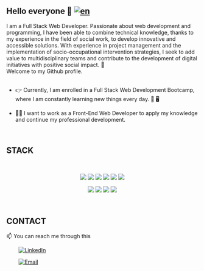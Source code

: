 ## Hello everyone 👋  [![en](https://img.shields.io/badge/lang-es-red.svg)](https://github.com/educarmas/educarmas/blob/main/README.es.md)

I am a Full Stack Web Developer. Passionate about web development and programming, I have been able to combine technical knowledge, thanks to my experience in the field of social work, to develop innovative and accessible solutions. With experience in project management and the implementation of socio-occupational intervention strategies, I seek to add value to multidisciplinary teams and contribute to the development of digital initiatives with positive social impact. :rocket:   
Welcome to my Github profile. 
<br><br>
  
- 👉 Currently, I am enrolled in a Full Stack Web Development Bootcamp, where I am constantly learning new things every day. 📖 🖥️ 

- 👨‍💻 I want to work as a Front-End Web Developer to apply my knowledge and continue my professional development.

<br>  
     




## STACK
 <br>
<p align="center">
 <img src= "https://img.shields.io/badge/html5-%23E34F26.svg?style=for-the-badge&logo=html5&logoColor=white"></img>
 <img src= "https://img.shields.io/badge/CSS3-1572B6?style=for-the-badge&logo=css3&logoColor=white"></img>
 <img src= "https://img.shields.io/badge/javascript-%23323330.svg?style=for-the-badge&logo=javascript&logoColor=%23F7DF1E"></img>
 <img src= "https://img.shields.io/badge/-REACT-blue?style=for-the-badge&logo=react&logoColor=white"></img>
 <img src= "https://img.shields.io/badge/PHP-777BB4?style=for-the-badge&logo=php&logoColor=white"></img>
 <img src= "https://img.shields.io/badge/-BOOTSTRAP-blueviolet?style=for-the-badge&logo=bootstrap&logoColor=white"></img>
 </p>
 
 <p align="center">
 <img src= "https://img.shields.io/badge/-LARAVEL-red?style=for-the-badge&logo=laravel&logoColor=white"></img>
 <img src= "https://img.shields.io/badge/-SCRUM-orange?style=for-the-badge"></img>
 <img src= "https://img.shields.io/badge/-FIGMA-9CF?style=for-the-badge&logo=figma&logoColor=white"></img>
 <img src= "https://img.shields.io/badge/-GITHUB-lightgrey?style=for-the-badge&logo=github&logoColor=black"></img>
 </p>

  <br>

 ## CONTACT
 
 📫 You can reach me through this

  &emsp;&emsp; <a href="https://www.linkedin.com/in/educarmas5" target="_blank"><img alt="LinkedIn" src="https://img.shields.io/badge/linkedin-%230077B5.svg?&style=for-the-badge&logo=linkedin&logoColor=white" /></a> 
 
  &emsp;&emsp; <a href="mailto:edcarrasmar@gmail.com" target="_blank"><img alt="Email" src="https://img.shields.io/badge/-EMAIL-red?&style=for-the-badge&logo=mail.ru&logoColor=white" /></a>
